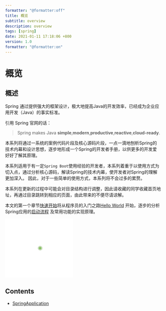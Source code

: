 ```yaml
---
formatter: "@formatter:off"
title: 概览 
subtitle: overview 
description: overview 
tags: [spring] 
date: 2021-01-11 17:18:06 +800 
version: 1.0
formatter: "@formatter:on"
---
```


# 概览

## 概述

Spring 通过提供强大的框架设计，极大地提高Java的开发效率，已经成为企业应用开发（Java）的事实标准。

引用 Spring 官网的话：

> Spring makes Java **simple**,**modern**,**productive**,**reactive**,**cloud-ready**.

本系列将通过一系统的案例代码片段及核心源码片段，一点一滴地刨析Spring的技术内幕和设计思想，逐步地形成一个Spring的开发者手册，以供更多的开发爱好好了解其原理。

本系列适用于有一定`Spring Boot`使用经验的开发者，本系列着重于以使用方式为切入点，通过分析核心源码，解读Spring的技术内幕，使开发者对Spring的理解更加深入。 因此，对于一些简单的使用方式，本系列将不会过多的累赘。

本系列在更新的过程中可能会对目录结构进行调整，因此请收藏的同学收藏首页地址，再通过目录跳转到相应的页面，由此带来的不便尽请谅解。

本文的第一个章节[快速开始](quick-start/index.md)将从程序员的入门之路[Hello World](quick-start/hello-world.md)
开始，逐步的分析Spring应用的[启动流程](boot/spring-application.md)
及常用功能的实现原理。

![Spring Logos](images/spring-logo.gif)

## Contents

* [SpringApplication](boot/spring-application.md)
